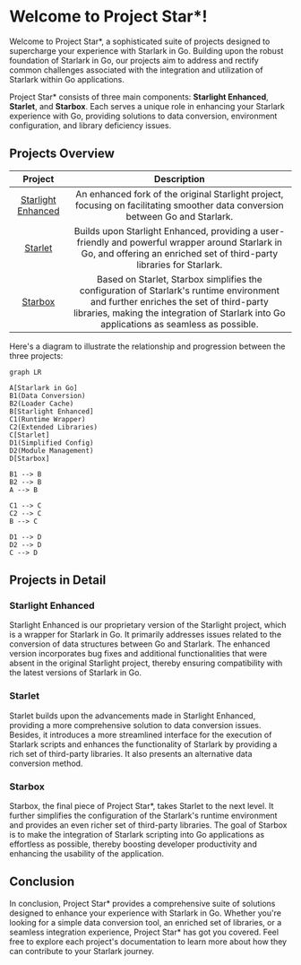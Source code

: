 # Welcome to Project Star*!

Welcome to Project Star*, a sophisticated suite of projects designed to supercharge your experience with Starlark in Go. Building upon the robust foundation of Starlark in Go, our projects aim to address and rectify common challenges associated with the integration and utilization of Starlark within Go applications.

Project Star* consists of three main components: **Starlight Enhanced**, **Starlet**, and **Starbox**. Each serves a unique role in enhancing your Starlark experience with Go, providing solutions to data conversion, environment configuration, and library deficiency issues.

## Projects Overview

| Project | Description |
|:-------:|:-----------:|
| [Starlight Enhanced](https://github.com/1set/starlight) | An enhanced fork of the original Starlight project, focusing on facilitating smoother data conversion between Go and Starlark. |
| [Starlet](https://github.com/1set/starlet) | Builds upon Starlight Enhanced, providing a user-friendly and powerful wrapper around Starlark in Go, and offering an enriched set of third-party libraries for Starlark. |
| [Starbox](https://github.com/1set/starbox) | Based on Starlet, Starbox simplifies the configuration of Starlark's runtime environment and further enriches the set of third-party libraries, making the integration of Starlark into Go applications as seamless as possible. |

Here's a diagram to illustrate the relationship and progression between the three projects:

```mermaid
graph LR

A[Starlark in Go]
B1(Data Conversion)
B2(Loader Cache)
B[Starlight Enhanced]
C1(Runtime Wrapper)
C2(Extended Libraries)
C[Starlet]
D1(Simplified Config)
D2(Module Management)
D[Starbox]

B1 --> B
B2 --> B
A --> B

C1 --> C
C2 --> C
B --> C

D1 --> D
D2 --> D
C --> D
```

## Projects in Detail

### Starlight Enhanced

Starlight Enhanced is our proprietary version of the Starlight project, which is a wrapper for Starlark in Go. It primarily addresses issues related to the conversion of data structures between Go and Starlark. The enhanced version incorporates bug fixes and additional functionalities that were absent in the original Starlight project, thereby ensuring compatibility with the latest versions of Starlark in Go.

### Starlet

Starlet builds upon the advancements made in Starlight Enhanced, providing a more comprehensive solution to data conversion issues. Besides, it introduces a more streamlined interface for the execution of Starlark scripts and enhances the functionality of Starlark by providing a rich set of third-party libraries. It also presents an alternative data conversion method.

### Starbox

Starbox, the final piece of Project Star*, takes Starlet to the next level. It further simplifies the configuration of the Starlark's runtime environment and provides an even richer set of third-party libraries. The goal of Starbox is to make the integration of Starlark scripting into Go applications as effortless as possible, thereby boosting developer productivity and enhancing the usability of the application.

## Conclusion

In conclusion, Project Star* provides a comprehensive suite of solutions designed to enhance your experience with Starlark in Go. Whether you're looking for a simple data conversion tool, an enriched set of libraries, or a seamless integration experience, Project Star* has got you covered. Feel free to explore each project's documentation to learn more about how they can contribute to your Starlark journey.
